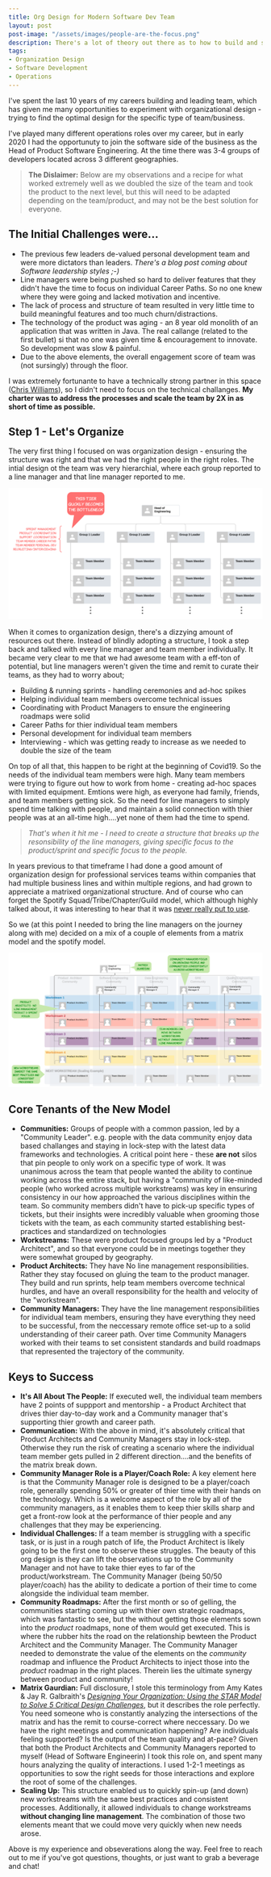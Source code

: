 ```yaml
---
title: Org Design for Modern Software Dev Team
layout: post
post-image: "/assets/images/people-are-the-focus.png"
description: There's a lot of theory out there as to how to build and structure a software development team. I'm sharing a view (the culmination of my experiences over the past 15 years) which I've recently had the opportunity to test.....and it worked really well! 
tags:
- Organization Design
- Software Development
- Operations
---
```


I've spent the last 10 years of my careers building and leading team, which has given me many opportunities to experiment with organizational design - trying to find the optimal design for the specific type of team/business.

I've played many different operations roles over my career, but in early 2020 I had the opportunuty to join the software side of the business as the Head of Product Software Engineering. At the time there was 3-4 groups of developers located across 3 different geographies. 

>**The Dislaimer:** Below are my observations and a recipe for what worked extremely well as we doubled the size of the team and took the product to the next level, but this will need to be adapted depending on the team/product, and may not be the best solution for everyone.

## The Initial Challenges were...
- The previous few leaders de-valued personal development team and were more dictators than leaders. *There's a blog post coming about Software leadership styles ;-)*
- Line managers were being pushed so hard to deliver features that they didn't have the time to focus on individual Career Paths. So no one knew where they were going and lacked motivation and incentive.
- The lack of process and structure of team resulted in very little time to build meaningful features and too much churn/distractions.
- The technology of the product was aging - an 8 year old monolith of an application that was written in Java. The real callange (related to the first bullet) si that no one was given time & encouragement to innovate. So development was slow & painful.
- Due to the above elements, the overall engagement score of team was (not sursingly) through the floor.
 
I was extremely fortunante to have a technically strong partner in this space ([Chris Williams](https://www.voodootikigod.com/)), so I didn't need to focus on the technical challanges. **My charter was to address the processes and scale the team by 2X in as short of time as possible.**

## Step 1 - Let's Organize
The very first thing I focused on was organization design - ensuring the structure was right and that we had the right people in the right roles. The intial design ot the team was very hierarchial, where each group reported to a line manager and that line manager reported to me.

![Traditional Team Hierarchy](/assets/images/traditional-hierarchy-example.png)

When it comes to organization design, there's a dizzying amount of resources out there. Instead of blindly adopting a structure, I took a step back and talked with every line manager and team member individually. It became very clear to me that we had awesome team with a eff-ton of potential, but line managers weren't given the time and remit to curate their teams, as they had to worry about;
- Building & running sprints - handling ceremonies and ad-hoc spikes
- Helping individual team members overcome technical issues
- Coordinating with Product Managers to ensure the engineering roadmaps were solid
- Career Paths for thier individual team members
- Personal development for individual team members
- Interviewing - which was getting ready to increase as we needed to double the size of the team

On top of all that, this happen to be right at the beginning of Covid19. So the needs of the individual team members were high. Many team members were trying to figure out how to work from home - creating ad-hoc spaces with limited equipment. Emtions were high, as everyone had family, friends, and team members getting sick. So the need for line managers to simply spend time talking with people, and maintain a solid connection with thier people was at an all-time high....yet none of them had the time to spend.

>*That's when it hit me - I need to create a structure that breaks up the resonsibility of the line managers, giving specific focus to the product/sprint and specific focus to the people.* 

In years previous to that timeframe I had done a good amount of organization design for professional services teams within companies that had multiple business lines and within multiple regions, and had grown to appreciate a matrixed organizational structure. And of course who can forget the Spotify Squad/Tribe/Chapter/Guild model, which although highly talked about, it was interesting to hear that it was [never really put to use](https://www.jeremiahlee.com/posts/failed-squad-goals/).

So we (at this point I needed to bring the line managers on the journey along with me) decided on a mix of a couple of elements from a matrix model and the spotify model.

![Our New Model](/assets/images/matrixed-software-team-example.png)

## Core Tenants of the New Model
- **Communities:** Groups of people with a common passion, led by a "Community Leader". e.g. people with the data community enjoy data based challanges and staying in lock-step with the latest data frameworks and technologies. A critical point here - these **are not** silos that pin people to only work on a specific type of work. It was unanimous across the team that people wanted the ability to continue working across the entire stack, but having a "community of like-minded people (who worked across multiple workstreams) was key in ensuring consistency in our how approached the various disciplines within the team. So community members didn't have to pick-up specific types of tickets, but their insights were incredibly valuable when grooming those tickets with the team, as each community started establishing best-practices and standardized on technologies
- **Workstreams:** These were product focused groups led by a "Product Architect", and so that everyone could be in meetings together they were somewhat grouped by geography.
- **Product Architects:** They have No line management responsibilities. Rather they stay focused on gluing the team to the product manager. They build and run sprints, help team members overcome technical hurdles, and have an overall responsibility for the health and velocity of the "workstream".
- **Community Managers:** They have the line management responsibilities for individual team members, ensuring they have everything they need to be successful, from the neccessary remote office set-up to a solid understanding of their career path. Over time Community Managers worked with their teams to set consistent standards and build roadmaps that represented the trajectory of the community. 

## Keys to Success
- **It's All About The People:** If executed well, the individual team members have 2 points of suppport and mentorship - a Product Architect that drives thier day-to-day work and a Community manager that's supporting thier growth and career path.
- **Communication:** With the above in mind, it's absolutely critical that Product Architects and Community Managers stay in lock-step. Otherwise they run the risk of creating a scenario where the individual team member gets pulled in 2 different direction....and the benefits of the matrix break down.
- **Community Manager Role is a Player/Coach Role:** A key element here is that the Community Manager role is designed to be a player/coach role, generally spending 50% or greater of thier time with their hands on the technology. Which is a welcome aspect of the role by all of the community managers, as it enables them to keep thier skills sharp and get a front-row look at the performance of thier people and any challenges that they may be experiencing.
- **Individual Challenges:** If a team member is struggling with a specific task, or is just in a rough patch of life, the Product Architect is likely going to be the first one to observe these struggles. The beauty of this org design is they can lift the observations up to the Community Manager and not have to take thier eyes to far of the product/workstream. The Community Manager (being 50/50 player/coach) has the ability to dedicate a portion of their time to come alongside the individual team member.
- **Community Roadmaps:** After the first month or so of gelling, the communities starting coming up with thier own strategic roadmaps, which was fantastic to see, but the without getting those elements sown into the *product* roadmaps, none of them would get executed. This is where the rubber hits the road on the relationship bewteen the Product Architect and the Community Manager. The Community Manager needed to demonstrate the value of the elements on the *community* roadmap and influence the Product Architects to inject those into the *product* roadmap in the right places. Therein lies the ultimate synergy between product and community!
- **Matrix Gaurdian:** Full disclosure, I stole this terminology from Amy Kates & Jay R. Galbraith's [*Designing Your Organization: Using the STAR Model to Solve 5 Critical Design Challenges*](https://www.amazon.com/Designing-Your-Organization-Critical-Challenges/dp/0787994944), but it describes the role perfectly. You need someone who is constantly analyzing the intersections of the matrix and has the remit to course-correct where neccessary. Do we have the right meetings and communication happening? Are individuals feeling supported? Is the output of the team quality and at-pace? Given that both the Product Architects and Community Managers reported to myself (Head of Software Engineerin) I took this role on, and spent many hours analyzing the quality of interactions. I used 1-2-1 meetings as opportunities to sow the right seeds for those interactions and explore the root of some of the challenges. 
- **Scaling Up:** This structure enabled us to quickly spin-up (and down) new workstreams with the same best practices and consistent processes. Additionally, it allowed individuals to change workstreams **without changing line management**. The combination of those two elements meant that we could move very quickly when new needs arose.

Above is my experience and obseverations along the way. Feel free to reach out to me if you've got questions, thoughts, or just want to grab a beverage and chat!
